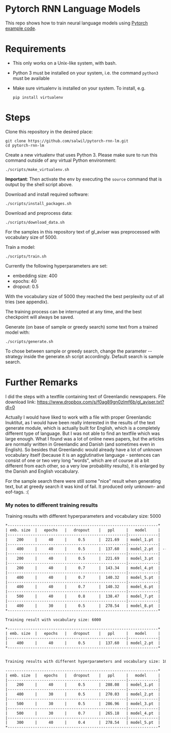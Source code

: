 # Pytorch RNN Language Models

This repo shows how to train neural language models using [Pytorch example code](https://github.com/pytorch/examples/tree/master/word_language_model).

# Requirements

- This only works on a Unix-like system, with bash.
- Python 3 must be installed on your system, i.e. the command `python3` must be available
- Make sure virtualenv is installed on your system. To install, e.g.

    `pip install virtualenv`

# Steps

Clone this repository in the desired place:

    git clone https://github.com/salwil/pytorch-rnn-lm.git
    cd pytorch-rnn-lm

Create a new virtualenv that uses Python 3. Please make sure to run this command outside of any virtual Python environment:

    ./scripts/make_virtualenv.sh

**Important**: Then activate the env by executing the `source` command that is output by the shell script above.

Download and install required software:

    ./scripts/install_packages.sh

Download and preprocess data:

    ./scripts/download_data.sh

For the samples in this repository text of gl_aviser was preprocessed with vocabulary size of 5000.

Train a model:

    ./scripts/train.sh

Currently the following hyperparameters are set:
* embedding size: 400
* epochs: 40
* dropout: 0.5

With the vocabulary size of 5000 they reached the best perplexity out of all tries (see appendix).

The training process can be interrupted at any time, and the best checkpoint will always be saved.

Generate (on base of sample or greedy search) some text from a trained model with:

    ./scripts/generate.sh

To chose between sample or greedy search, change the parameter --strategy inside the generate.sh script accordingly. Default search is sample search.

# Further Remarks

I did the steps with a textfile containing text of Greenlandic newspapers. File download link: https://www.dropbox.com/s/f0ag89gn0zlmf6b/gl_aviser.txt?dl=0


Actually I would have liked to work with a file with proper Greenlandic Inuktitut, as I would have been really interested in the results of the text generate module, which is actually built for English, which is a completely different type of language. But I was not able to find an textfile which was large enough. What I found was a lot of online news papers, but the articles are normally written in Greenlandic and Danish (and sometimes even in English). So besides that Greenlandic would already have a lot of unknown vocabulary itself (because it is an agglutinative language - sentences can consist of one or two very long "words", which are of course all a bit different from each other, so a very low probability results), it is enlarged by the Danish and English vocabulary. 

For the sample search there were still some "nice" result when generating text, but at greedy search it was kind of fail. It produced only unknown- and eof-tags. :(


### My notes to different training results

Training results with different hyperparameters and vocabulary size: 5000
```txt
*------------------------------------------------------------------*
| emb. size  |   epochs   |   dropout    |   ppl     |   model     |
|----------------------------------------------------|-------------| 
|    200     |     40     |     0.5      |  221.69   | model_1.pt  |
|----------------------------------------------------|-------------| 
|    400     |     40     |     0.5      |  137.60   | model_2.pt  | --> model to use
|----------------------------------------------------|-------------| 
|    200     |     40     |     0.5      |  221.69   | model_3.pt  |
|----------------------------------------------------|-------------| 
|    200     |     40     |     0.7      |  143.34   | model_4.pt  |
|----------------------------------------------------|-------------| 
|    400     |     40     |     0.7      |  140.32   | model_5.pt  |
|----------------------------------------------------|-------------| 
|    400     |     40     |     0.7      |  140.32   | model_6.pt  |
|----------------------------------------------------|-------------| 
|    500     |     40     |     0.8      |  138.47   | model_7.pt  |
|----------------------------------------------------|-------------| 
|    400     |     30     |     0.5      |  278.54   | model_8.pt  |
*------------------------------------------------------------------*

Training result with vocabulary size: 6000

*------------------------------------------------------------------*
| emb. size  |   epochs   |   dropout    |   ppl     |   model     |
|----------------------------------------------------|-------------| 
|    400     |     40     |     0.5      |  137.60   | model_2.pt  |
*------------------------------------------------------------------*


Training results with different hyperparameters and vocabulary size: 10000

-------------------------------------------------------------------*
| emb. size  |   epochs   |   dropout    |   ppl     |   model     |
|----------------------------------------------------|-------------|
|    200     |     40     |     0.5      |  288.08   | model_1.pt  |
|----------------------------------------------------|-------------| 
|    400     |     30     |     0.5      |  270.03   | model_2.pt  |
|----------------------------------------------------|-------------| 
|    500     |     30     |     0.5      |  286.96   | model_3.pt  |
|----------------------------------------------------|-------------| 
|    500     |     30     |     0.7      |  265.18   | model_4.pt  |
|----------------------------------------------------|-------------| 
|    300     |     40     |     0.4      |  278.54   | model_5.pt  |
*------------------------------------------------------------------*
```
